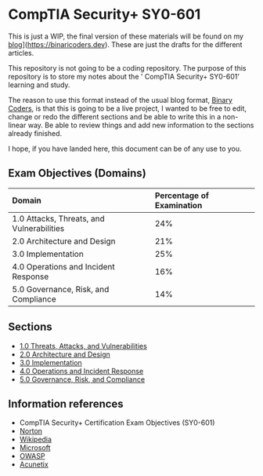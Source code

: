 # CompTIA Security+ SY0-601

This is just a WIP, the final version of these materials will be found on my [blog](https://binaricoders.dev)](https://binaricoders.dev). These are just the drafts for the different articles.

This repository is not going to be a coding repository. The purpose of this repository is to store my notes about the '
CompTIA Security+ SY0-601' learning and study.

The reason to use this format instead of the usual blog format, [Binary Coders]((https://binaricoders.dev)), is that
this is going to be a live project, I wanted to be free to edit, change or redo the different sections and be able to
write this in a non-linear way. Be able to review things and add new information to the sections already finished.

I hope, if you have landed here, this document can be of any use to you.

## Exam Objectives (Domains)

| Domain                                    | Percentage of Examination |
|:------------------------------------------| :-------------------------|
| 1.0 Attacks, Threats, and Vulnerabilities | 24%                       |
| 2.0 Architecture and Design               | 21%                       |
| 3.0 Implementation                        | 25%                       |
| 4.0 Operations and Incident Response      | 16%                       |
| 5.0 Governance, Risk, and Compliance      | 14%                       |

## Sections

* [1.0 Threats, Attacks, and Vulnerabilities](./1.0-threats-attacks-and-vulnerabilities/README.md)
* [2.0 Architecture and Design](./2.0-architecture-and-design/README.md)
* [3.0 Implementation](./3.0-implementation/README.md)
* [4.0 Operations and Incident Response](./4.0-operations-and-incident-response/README.md)
* [5.0 Governance, Risk, and Compliance](./5.0-governance-risk-and-compliance/README.md)

## Information references

* CompTIA Security+ Certification Exam Objectives (SY0-601)
* [Norton](https://us.norton.com)
* [Wikipedia](https://en.wikipedia.org)
* [Microsoft](https://docs.microsoft.com)
* [OWASP](https://owasp.org)
* [Acunetix](https://www.acunetix.com)
